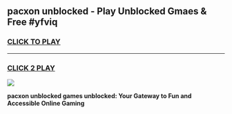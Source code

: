 
## pacxon unblocked - Play Unblocked Gmaes & Free #yfviq
<h3>
<a href="https://news.freeplayer.one?title=pacxon_unblocked&ref=24F">CLICK TO PLAY</a></h3>
<hr>

<h3>
<a href="https://news.freeplayer.one?title=pacxon_unblocked&ref=24F">CLICK 2 PLAY</a>
  
</h3>

<a href="https://news.freeplayer.one?title=pacxon_unblocked&ref=24F/"><img src="https://clearcache.store/games.png"></a>


**pacxon unblocked games unblocked: Your Gateway to Fun and Accessible Online Gaming**
